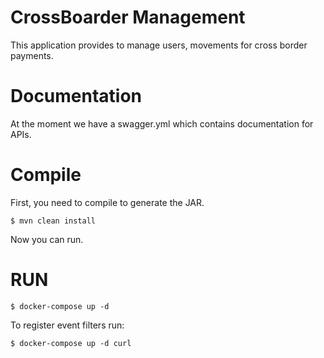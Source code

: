 # CrossBoarder Management

This application provides to manage users, movements for cross border payments.

# Documentation

At the moment we have a swagger.yml which contains documentation for APIs.

# Compile 

First, you need to compile to generate the JAR.

`$ mvn clean install`

Now you can run.

# RUN

`$ docker-compose up -d`

To register event filters run:

`$ docker-compose up -d curl`



